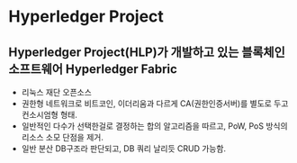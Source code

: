 # Hyperledger Project
## Hyperledger Project(HLP)가 개발하고 있는 블록체인 소프트웨어 Hyperledger Fabric
* 리눅스 재단 오픈소스
* 권한형 네트워크로 비트코인, 이더리움과 다르게 CA(권한인증서버)를 별도로 두고 컨소시엄형 형태.
* 일반적인 다수가 선택한걸로 결정하는 합의 알고리즘을 따르고, PoW, PoS 방식의 리소스 소모 단점을 제거.
* 일반 분산 DB구조라 판단되고, DB 쿼리 날리듯 CRUD 가능함.
